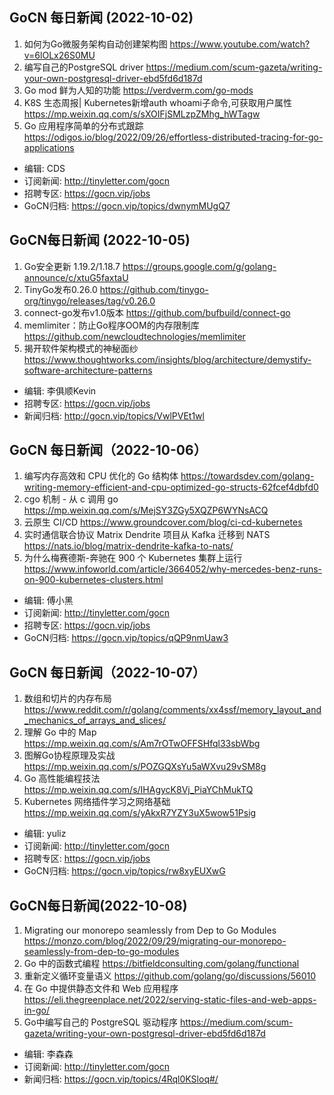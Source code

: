 ## GoCN 每日新闻 (2022-10-02)

1. 如何为Go微服务架构自动创建架构图 https://www.youtube.com/watch?v=6lOLx26S0MU 
2. 编写自己的PostgreSQL driver https://medium.com/scum-gazeta/writing-your-own-postgresql-driver-ebd5fd6d187d 
3. Go mod 鲜为人知的功能 https://verdverm.com/go-mods 
4. K8S 生态周报| Kubernetes新增auth whoami子命令,可获取用户属性 https://mp.weixin.qq.com/s/sXOIFjSMLzpZMhg_hWTagw 
5. Go 应用程序简单的分布式跟踪 https://odigos.io/blog/2022/09/26/effortless-distributed-tracing-for-go-applications 

- 编辑: CDS
- 订阅新闻: http://tinyletter.com/gocn
- 招聘专区: https://gocn.vip/jobs
- GoCN归档: https://gocn.vip/topics/dwnymMUgQ7

## GoCN每日新闻 (2022-10-05)

1. Go安全更新 1.19.2/1.18.7 https://groups.google.com/g/golang-announce/c/xtuG5faxtaU
2. TinyGo发布0.26.0 https://github.com/tinygo-org/tinygo/releases/tag/v0.26.0
3. connect-go发布v1.0版本 https://github.com/bufbuild/connect-go
4. memlimiter：防止Go程序OOM的内存限制库 https://github.com/newcloudtechnologies/memlimiter
5. 揭开软件架构模式的神秘面纱 https://www.thoughtworks.com/insights/blog/architecture/demystify-software-architecture-patterns

* 编辑: 李俱顺Kevin
* 招聘专区: https://gocn.vip/jobs
* 新闻归档: http://gocn.vip/topics/VwlPVEt1wl


## GoCN 每日新闻（2022-10-06）

1. 编写内存高效和 CPU 优化的 Go 结构体 https://towardsdev.com/golang-writing-memory-efficient-and-cpu-optimized-go-structs-62fcef4dbfd0
2. cgo 机制 - 从 c 调用 go https://mp.weixin.qq.com/s/MejSY3ZGy5XQZP6WYNsACQ
3. 云原生 CI/CD https://www.groundcover.com/blog/ci-cd-kubernetes
4. 实时通信联合协议 Matrix Dendrite 项目从 Kafka 迁移到 NATS https://nats.io/blog/matrix-dendrite-kafka-to-nats/
5. 为什么梅赛德斯-奔驰在 900 个 Kubernetes 集群上运行 https://www.infoworld.com/article/3664052/why-mercedes-benz-runs-on-900-kubernetes-clusters.html

* 编辑: 傅小黑
* 订阅新闻: http://tinyletter.com/gocn
* 招聘专区: https://gocn.vip/jobs
* GoCN归档: https://gocn.vip/topics/qQP9nmUaw3

## GoCN 每日新闻（2022-10-07）

1. 数组和切片的内存布局 https://www.reddit.com/r/golang/comments/xx4ssf/memory_layout_and_mechanics_of_arrays_and_slices/
2. 理解 Go 中的 Map https://mp.weixin.qq.com/s/Am7rOTwOFFSHfql33sbWbg
3. 图解Go协程原理及实战 https://mp.weixin.qq.com/s/POZGQXsYu5aWXvu29vSM8g
4. Go 高性能编程技法 https://mp.weixin.qq.com/s/IHAgycK8Vj_PiaYChMukTQ
5. Kubernetes 网络插件学习之网络基础 https://mp.weixin.qq.com/s/yAkxR7YZY3uX5wow51Psig

* 编辑: yuliz
* 订阅新闻: http://tinyletter.com/gocn
* 招聘专区: https://gocn.vip/jobs
* GoCN归档: https://gocn.vip/topics/rw8xyEUXwG

## GoCN每日新闻(2022-10-08)

1. Migrating our monorepo seamlessly from Dep to Go Modules https://monzo.com/blog/2022/09/29/migrating-our-monorepo-seamlessly-from-dep-to-go-modules
2. Go 中的函数式编程 https://bitfieldconsulting.com/golang/functional
3. 重新定义循环变量语义 https://github.com/golang/go/discussions/56010
4. 在 Go 中提供静态文件和 Web 应用程序 https://eli.thegreenplace.net/2022/serving-static-files-and-web-apps-in-go/
5. Go中编写自己的 PostgreSQL 驱动程序 https://medium.com/scum-gazeta/writing-your-own-postgresql-driver-ebd5fd6d187d

* 编辑: 李森森
* 订阅新闻: http://tinyletter.com/gocn
* 新闻归档: https://gocn.vip/topics/4Rql0KSloq#/ 
